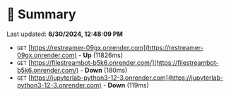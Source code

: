 # 📖 Summary
Last updated: **6/30/2024, 12:48:09 PM**

- `GET` [https://restreamer-09gx.onrender.com](https://restreamer-09gx.onrender.com) - **Up** (11826ms)
- `GET` [https://filestreambot-b5k6.onrender.com/](https://filestreambot-b5k6.onrender.com/) - **Down** (180ms)
- `GET` [https://jupyterlab-python3-12-3.onrender.com](https://jupyterlab-python3-12-3.onrender.com) - **Down** (119ms)
